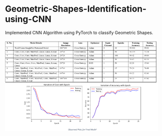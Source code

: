 # Geometric-Shapes-Identification-using-CNN
Implemented CNN Algorithm using PyTorch to classify Geometric Shapes.

<p align="center">
  <img src="https://github.com/ssakhash/Geometric-Shapes-Identification-using-CNN/blob/main/Result.png" />
</p>
